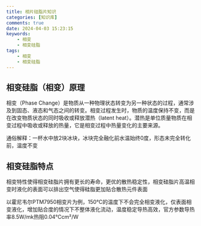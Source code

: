 ```yaml
---
title: 相片硅脂片知识
categories: [知识库]
comments: true
date: 2024-04-03 15:23:15
keywords:
    - 相变
    - 相变硅脂
tags:
    - 相变
    - 相变硅脂
---
```


## 相变硅脂（相变）原理

相变（Phase Change）是物质从一种物理状态转变为另一种状态的过程，通常涉及到固态、液态和气态之间的转变。相变过程发生时，物质的温度保持不变，而是在改变物质状态的同时吸收或释放潜热（latent heat）。潜热是单位质量物质在相变过程中吸收或释放的热量，它是相变过程中热量变化的主要来源。

通俗解释：一杯水中放2块冰块，冰块完全融化前水温始终0度，形态未完全转化前，温度不变

## 相变硅脂特点

相变特性使得相变硅脂片拥有更长的寿命，更优的散热稳定性，相变硅脂片高温相变时液化的表面可以排出空气使得硅脂更加贴合散热元件表面

以霍尼韦尔PTM7950相变片为例，150℃的温度下不会完全相变液化，仅表面相变液化，增加贴合度的情况下不整体液化流动，温度稳定导热高效，官方参数导热率8.5W/mk热阻0.04℃cm²/W